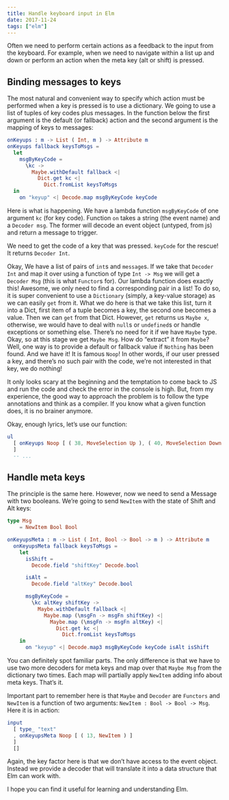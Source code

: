 ```yaml
---
title: Handle keyboard input in Elm
date: 2017-11-24
tags: ["elm"]
---
```

Often we need to perform certain actions as a feedback to the input from the keyboard. For example, when we need to navigate within a list up and down or perform an action when the meta key (alt or shift) is pressed.

## Binding messages to keys

The most natural and convenient way to specify which action must be performed when a key is pressed is to use a dictionary. We going to use a list of tuples of key codes plus messages. In the function below the first argument is the default (or fallback) action and the second argument is the mapping of keys to messages:

```elm
onKeyups : m -> List ( Int, m ) -> Attribute m
onKeyups fallback keysToMsgs =
  let
    msgByKeyCode =
      \kc ->
        Maybe.withDefault fallback <|
          Dict.get kc <|
            Dict.fromList keysToMsgs
  in
    on "keyup" <| Decode.map msgByKeyCode keyCode
```

Here is what is happening. We have a lambda function `msgByKeyCode` of one argument `kc` (for key code). Function `on` takes a string (the event name) and a `Decoder msg`. The former will decode an event object (untyped, from js) and return a message to trigger.

We need to get the code of a key that was pressed. `keyCode` for the rescue! It returns `Decoder Int`.

Okay, We have a list of pairs of `int`s and `message`s. If we take that `Decoder Int` and map it over using a function of type `Int -> Msg` we will get a `Decoder Msg` (this is what `Functor`s for). Our lambda function does exactly this! Awesome, we only need to find a corresponding pair in a list! To do so, it is super convenient to use a `Dictionary` (simply, a key-value storage) as we can easily `get` from it. What we do here is that we take this list, turn it into a Dict, first item of a tuple becomes a key, the second one becomes a value. Then we can `get` from that Dict. However, `get` returns us `Maybe x`, otherwise, we would have to deal with `null`s or `undefined`s or handle exceptions or something else. There’s no need for it if we have `Maybe` type. Okay, so at this stage we get `Maybe Msg`. How do “extract” it from `Maybe`? Well, one way is to provide a default or fallback value if `Nothing` has been found. And we have it! It is famous `Noop`! In other words, if our user pressed a key, and there’s no such pair with the code, we’re not interested in that key, we do nothing!

It only looks scary at the beginning and the temptation to come back to JS and run the code and check the error in the console is high. But, from my experience, the good way to approach the problem is to follow the type annotations and think as a compiler. If you know what a given function does, it is no brainer anymore.

Okay, enough lyrics, let’s use our function:

```elm
ul
  [ onKeyups Noop [ ( 38, MoveSelection Up ), ( 40, MoveSelection Down ) ]
  ]
  -- ...
```

## Handle meta keys

The principle is the same here. However, now we need to send a Message with two booleans. We’re going to send `NewItem` with the state of Shift and Alt keys:

```elm
type Msg
    = NewItem Bool Bool

onKeyupsMeta : m -> List ( Int, Bool -> Bool -> m ) -> Attribute m
  onKeyupsMeta fallback keysToMsgs =
    let
      isShift =
        Decode.field "shiftKey" Decode.bool

      isAlt =
        Decode.field "altKey" Decode.bool

      msgByKeyCode =
        \kc altKey shiftKey ->
          Maybe.withDefault fallback <|
            Maybe.map (\msgFn -> msgFn shiftKey) <|
              Maybe.map (\msgFn -> msgFn altKey) <|
                Dict.get kc <|
                  Dict.fromList keysToMsgs
    in
      on "keyup" <| Decode.map3 msgByKeyCode keyCode isAlt isShift
```

You can definitely spot familiar parts. The only difference is that we have to use two more decoders for meta keys and map over that `Maybe Msg` from the dictionary two times. Each map will partially apply `NewItem` adding info about meta keys. That’s it.

Important part to remember here is that `Maybe` and `Decoder` are `Functors` and `NewItem` is a function of two arguments: `NewItem : Bool -> Bool -> Msg`. Here it is in action:

```elm
input
  [ type_ "text"
  , onKeyupsMeta Noop [ ( 13, NewItem ) ]
  ]
  []
```

Again, the key factor here is that we don’t have access to the event object. Instead we provide a decoder that will translate it into a data structure that Elm can work with.

I hope you can find it useful for learning and understanding Elm.
